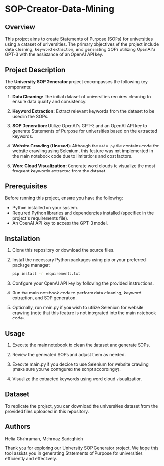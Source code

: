 # SOP-Creator-Data-Mining

## Overview

This project aims to create Statements of Purpose (SOPs) for universities using a dataset of universities. The primary objectives of the project include data cleaning, keyword extraction, and generating SOPs utilizing OpenAI's GPT-3 with the assistance of an OpenAI API key.

## Project Description

The **University SOP Generator** project encompasses the following key components:

1. **Data Cleaning:** The initial dataset of universities requires cleaning to ensure data quality and consistency.

2. **Keyword Extraction:** Extract relevant keywords from the dataset to be used in the SOPs.

3. **SOP Generation:** Utilize OpenAI's GPT-3 and an OpenAI API key to generate Statements of Purpose for universities based on the extracted keywords.

4. **Website Crawling (Unused):** Although the `main.py` file contains code for website crawling using Selenium, this feature was not implemented in the main notebook code due to limitations and cost factors.

5. **Word Cloud Visualization:** Generate word clouds to visualize the most frequent keywords extracted from the dataset.

## Prerequisites

Before running this project, ensure you have the following:

- Python installed on your system.
- Required Python libraries and dependencies installed (specified in the project's requirements file).
- An OpenAI API key to access the GPT-3 model.

## Installation

1. Clone this repository or download the source files.

2. Install the necessary Python packages using pip or your preferred package manager:

   ```bash
   pip install -r requirements.txt


3. Configure your OpenAI API key by following the provided instructions.

4. Run the main notebook code to perform data cleaning, keyword extraction, and SOP generation.

5. Optionally, run main.py if you wish to utilize Selenium for website crawling (note that this feature is not integrated into the main notebook code).

## Usage

1. Execute the main notebook to clean the dataset and generate SOPs.

2. Review the generated SOPs and adjust them as needed.

3. Execute main.py if you decide to use Selenium for website crawling (make sure you've configured the script accordingly).

4. Visualize the extracted keywords using word cloud visualization.

## Dataset
To replicate the project, you can download the universities dataset from the provided files uploaded in this repository.

## Authors
Helia Ghahraman, Mehrnaz Sadeghieh

Thank you for exploring our University SOP Generator project. We hope this tool assists you in generating Statements of Purpose for universities efficiently and effectively.
